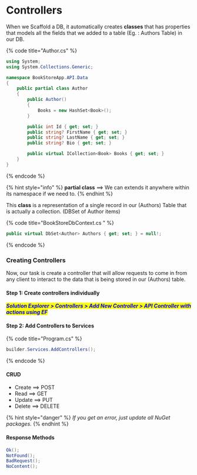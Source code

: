 # Controllers

When we Scaffold a DB, it automatically creates **classes** that has properties that models all the fields that we added to a table (Eg. : Authors Table) in our DB.

{% code title="Author.cs" %}
```csharp
using System;
using System.Collections.Generic;

namespace BookStoreApp.API.Data
{
    public partial class Author
    {
        public Author()
        {
            Books = new HashSet<Book>();
        }

        public int Id { get; set; }
        public string? FirstName { get; set; }
        public string? LastName { get; set; }
        public string? Bio { get; set; }

        public virtual ICollection<Book> Books { get; set; }
    }
}
```
{% endcode %}

{% hint style="info" %}
**partial class** ==> We can extends it anywhere within its namespace if we need to.
{% endhint %}

This **class** is a representation of a single record in our (Authors) Table that is actually a collection. (DBSet of Author items)

{% code title="BookStoreDbContext.cs " %}
```csharp
public virtual DbSet<Author> Authors { get; set; } = null!;
```
{% endcode %}

### Creating Controllers

Now, our task is create a controller that will allow requests to come in from any client to interact to the data that is being stored in our (Authors) table.

#### Step 1: Create controllers individually

_<mark style="color:blue;">**Solution Explorer > Controllers > Add New Controller > API Controller with actions using EF**</mark>_&#x20;

#### Step 2: Add Controllers to Services

{% code title="Program.cs" %}
```csharp
builder.Services.AddControllers();
```
{% endcode %}

#### CRUD

* Create ==> POST
* Read ==> GET
* Update ==> PUT
* Delete ==> DELETE

{% hint style="danger" %}
_If you get an error, just update all NuGet packages._
{% endhint %}

#### Response Methods

```csharp
Ok();
NotFound();
BadRequest();
NoContent();
```
